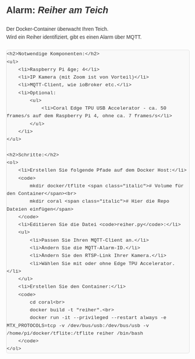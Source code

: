 <!DOCTYPE html>
<html lang="de">
<head>
    <meta charset="UTF-8">
    <meta name="viewport" content="width=device-width, initial-scale=1.0">
    <title>Reiher-Alarm</title>
    <style>
        body {
            font-family: Arial, sans-serif;
            line-height: 1.6;
            margin: 20px;
            color: #333;
        }
        h1 {
            font-size: 1.8em;
            margin-bottom: 20px;
        }
        h2 {
            font-size: 1.5em;
            margin-top: 30px;
            margin-bottom: 10px;
        }
        code {
            display: block;
            background-color: #f9f9f9;
            border: 1px solid #ddd;
            border-radius: 5px;
            padding: 10px;
            margin: 10px 0;
            font-family: 'Courier New', Courier, monospace;
            font-size: 0.95em;
            overflow-x: auto;
        }
        .italic {
            font-style: italic;
        }
    </style>
</head>
<body>
    <h1>Alarm: <span class="italic">Reiher am Teich</span></h1>
    <p>Der Docker-Container überwacht Ihren Teich.<br>
    Wird ein Reiher identifiziert, gibt es einen Alarm über MQTT.</p>

    <h2>Notwendige Komponenten:</h2>
    <ul>
        <li>Raspberry Pi &ge; 4</li>
        <li>IP Kamera (mit Zoom ist von Vorteil)</li>
        <li>MQTT-Client, wie ioBroker etc.</li>
        <li>Optional:
            <ul>
                <li>Coral Edge TPU USB Accelerator - ca. 50 frames/s auf dem Raspberry Pi 4, ohne ca. 7 frames/s</li>
            </ul>
        </li>
    </ul>

    <h2>Schritte:</h2>
    <ol>
        <li>Erstellen Sie folgende Pfade auf dem Docker Host:</li>
        <code>
            mkdir docker/tflite <span class="italic"># Volume für den Container</span><br>
            mkdir coral <span class="italic"># Hier die Repo Dateien einfügen</span>
        </code>
        <li>Editieren Sie die Datei <code>reiher.py</code>:</li>
        <ul>
            <li>Passen Sie Ihren MQTT-Client an.</li>
            <li>Ändern Sie die MQTT-Alarm-ID.</li>
            <li>Ändern Sie den RTSP-Link Ihrer Kamera.</li>
            <li>Wählen Sie mit oder ohne Edge TPU Accelerator.</li>
        </ul>
        <li>Erstellen Sie den Container:</li>
        <code>
            cd coral<br>
            docker build -t "reiher".<br>
            docker run -it --privileged --restart always -e MTX_PROTOCOLS=tcp -v /dev/bus/usb:/dev/bus/usb -v /home/pi/docker/tflite:/tflite reiher /bin/bash
        </code>
    </ol>
</body>
</html>
